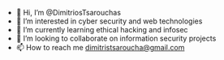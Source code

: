 - 👋 Hi, I’m @DimitriosTsarouchas
- 👀 I’m interested in cyber security and web technologies
- 🌱 I’m currently learning ethical hacking and infosec
- 💞️ I’m looking to collaborate on information security projects
- 📫 How to reach me dimitristsaroucha@gmail.com

<!---
DimitriosTsarouchas/DimitriosTsarouchas is a ✨ special ✨ repository because its `README.md` (this file) appears on your GitHub profile.
You can click the Preview link to take a look at your changes.
--->
